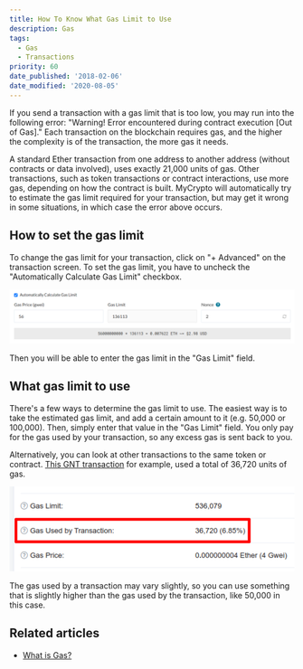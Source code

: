 ```yaml
---
title: How To Know What Gas Limit to Use
description: Gas
tags:
  - Gas
  - Transactions
priority: 60
date_published: '2018-02-06'
date_modified: '2020-08-05'
---
```


If you send a transaction with a gas limit that is too low, you may run into the following error: "Warning! Error encountered during contract execution [Out of Gas]." Each transaction on the blockchain requires gas, and the higher the complexity is of the transaction, the more gas it needs.

A standard Ether transaction from one address to another address (without contracts or data involved), uses exactly 21,000 units of gas. Other transactions, such as token transactions or contract interactions, use more gas, depending on how the contract is built. MyCrypto will automatically try to estimate the gas limit required for your transaction, but may get it wrong in some situations, in which case the error above occurs.

## How to set the gas limit

To change the gas limit for your transaction, click on "+ Advanced" on the transaction screen. To set the gas limit, you have to uncheck the "Automatically Calculate Gas Limit" checkbox.

![Advanced transaction settings](../../assets/how-to/sending/how-to-know-what-gas-limit-to-use/advanced-transaction-settings.png)

Then you will be able to enter the gas limit in the "Gas Limit" field.

## What gas limit to use

There's a few ways to determine the gas limit to use. The easiest way is to take the estimated gas limit, and add a certain amount to it (e.g. 50,000 or 100,000). Then, simply enter that value in the "Gas Limit" field. You only pay for the gas used by your transaction, so any excess gas is sent back to you.

Alternatively, you can look at other transactions to the same token or contract. [This GNT transaction](https://etherscan.io/tx/0xb5bfcbc1e742018cdd0cca29e8215c1dbe377ff52c71ca6dee2f9d47b6737ff0) for example, used a total of 36,720 units of gas.

![Gas used by transaction](../../assets/how-to/sending/how-to-know-what-gas-limit-to-use/gas-used-by-transaction.png)

The gas used by a transaction may vary slightly, so you can use something that is slightly higher than the gas used by the transaction, like 50,000 in this case.

## Related articles

* [What is Gas?](/general-knowledge/ethereum-blockchain/what-is-gas)
